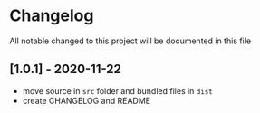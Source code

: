 # Changelog
All notable changed to this project will be documented in this file

## [1.0.1] - 2020-11-22
- move source in `src` folder and bundled files in `dist`
- create CHANGELOG and README